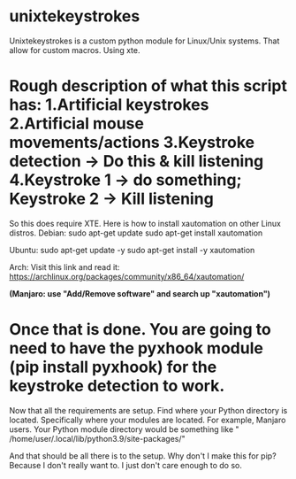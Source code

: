 # unixtekeystrokes
Unixtekeystrokes is a custom python module for Linux/Unix systems. That allow for custom macros. Using xte.

Rough description of what this script has:
1.Artificial keystrokes
2.Artificial mouse movements/actions
3.Keystroke detection -> Do this & kill listening
4.Keystroke 1 -> do something; Keystroke 2 -> Kill listening
==================================================================
So this does require XTE. Here is how to install xautomation on other Linux distros.
Debian: 
sudo apt-get update
sudo apt-get install xautomation

Ubuntu:
sudo apt-get update -y
sudo apt-get install -y xautomation

Arch: 
Visit this link and read it: https://archlinux.org/packages/community/x86_64/xautomation/

**(Manjaro: use "Add/Remove software" and search up "xautomation")**

Once that is done. You are going to need to have the pyxhook module (pip install pyxhook) for the keystroke detection to work.
==================================================================

Now that all the requirements are setup. Find where your Python directory is located. Specifically where your modules are located.
For example, Manjaro users. Your Python module directory would be something like " /home/user/.local/lib/python3.9/site-packages/"

And that should be all there is to the setup.
 Why don't I make this for pip? Because I don't really want to. I just don't care enough to do so.
